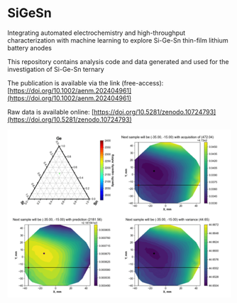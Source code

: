 # SiGeSn

Integrating automated electrochemistry and high-throughput characterization with machine learning to explore Si-Ge-Sn thin-film lithium battery anodes

This repository contains analysis code and data generated and used for the investigation of Si-Ge-Sn ternary

The publication is available via the link (free-access): [https://doi.org/10.1002/aenm.202404961](https://doi.org/10.1002/aenm.202404961)

Raw data is available online: [https://doi.org/10.5281/zenodo.10724793](https://doi.org/10.5281/zenodo.10724793)

![Closed-loop experimentation](./SiGeSn.gif)
